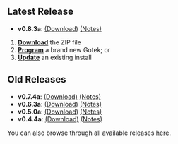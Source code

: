 ## Latest Release

- **v0.8.3a**: [(Download)][v0.8.3a-zip] [(Notes)][v0.8.3a-notes]

1. [**Download**][v0.8.3a-zip] the ZIP file
2. [**Program**](Firmware-Programming) a brand new Gotek; or
3. [**Update**](Firmware-Update) an existing install

## Old Releases

- **v0.7.4a**: [(Download)][v0.7.4a-zip] [(Notes)][v0.7.4a-notes]
- **v0.6.3a**: [(Download)][v0.6.3a-zip] [(Notes)][v0.6.3a-notes]
- **v0.5.0a**: [(Download)][v0.5.0a-zip] [(Notes)][v0.5.0a-notes]
- **v0.4.4a**: [(Download)][v0.4.4a-zip] [(Notes)][v0.4.4a-notes]

You can also browse through all available releases [here][all].

[v0.8.3a-zip]: https://github.com/keirf/FlashFloppy/releases/download/v0.8.3a/flashfloppy_v0.8.3a.zip
[v0.8.3a-notes]: https://github.com/keirf/FlashFloppy/releases/tag/v0.8.3a

[v0.7.4a-zip]: https://github.com/keirf/FlashFloppy/releases/download/v0.7.4a/flashfloppy_v0.7.4a.zip
[v0.7.4a-notes]: https://github.com/keirf/FlashFloppy/releases/tag/v0.7.4a

[v0.6.3a-zip]: https://github.com/keirf/FlashFloppy/releases/download/v0.6.3a/flashfloppy_v0.6.3a.zip
[v0.6.3a-notes]: https://github.com/keirf/FlashFloppy/releases/tag/v0.6.3a

[v0.5.0a-zip]: https://github.com/keirf/FlashFloppy/releases/download/v0.5.0a/flashfloppy_v0.5.0a.zip
[v0.5.0a-notes]: https://github.com/keirf/FlashFloppy/releases/tag/v0.5.0a

[v0.4.4a-zip]: https://github.com/keirf/FlashFloppy/releases/download/v0.4.4a/flashfloppy_v0.4.4a.zip
[v0.4.4a-notes]: https://github.com/keirf/FlashFloppy/releases/tag/v0.4.4a

[all]: https://github.com/keirf/FlashFloppy/releases
